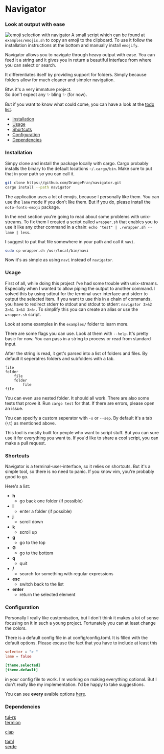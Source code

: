 # Navigator
### Look at output with ease

![emoji selection with navigator](preview/emojis.gif)
A small script which can be found at `examples/emojis.sh` to copy an emoji to the clipboard.
To use it follow the installation instructions at the bottom and manually install `emojify`.

Navigator allows you to navigate through heavy output with ease.
You can feed it a string and it gives you in return a beautiful interface from where you can select or search.

It differentiates itself by providing support for folders.
Simply because folders allow for much cleaner and simpler navigation.

Btw. it's a very immature project.<br>
So don't expect any ✨ bling ✨ (for now).

But if you want to know what could come, you can have a look at the [todo list](TODO.md).

- [Installation](#installation)
- [Usage](#usage)
- [Shortcuts](#shortcuts)
- [Configuration](#configuration)
- [Dependencies](#dependencies)

### Installation

Simpy clone and install the package locally with cargo.
Cargo probably installs the binary to the default locations `~/.cargo/bin`.
Make sure to put that in your path so you can call it.

``` bash
git clone https://github.com/OrangeFran/navigator.git
cargo install --path navigator
```

The application uses a lot of emojis, because I personally like them.
You can use the `lame` mode if you don't like them.
But if you do, please install the `noto-fonts-emoji` package.

In the next section you're going to read about some problems with unix-streams.
To fix them I created a script called `wrapper.sh` that enables you to use it like any other command in a chain:
`echo "test" | ./wrapper.sh --lame | less`.

I suggest to put that file somewhere in your path and call it `navi`.

``` bash
sudo cp wrapper.sh /usr/local/bin/navi
```

Now it's as simple as using `navi` instead of `navigator`.

### Usage

First of all, while doing this project I've had some trouble with unix-streams.
Especially when I wanted to allow piping the output to another command.
I solved this by using sdtout for the terminal user interface and stderr to output the selected item.
If you want to use this in a chain of commands, you have to redirect stderr to stdout and stdout to stderr:
`navigator 3>&2 2>&1 1>&3 3>&-`.
To simplify this you can create an alias or use the `wrapper.sh` script.

Look at some examples in the `examples/` folder to learn more.

There are some flags you can use. Look at them with `--help`.
It's pretty basic for now. You can pass in a string to process or read from standard input.

After the string is read, it get's parsed into a list of folders and files.
By default it seperatres folders and subfolders with a tab.

```
file
folder
    file
    folder
        file
file
```

You can even use nested folder. It should all work.
There are also some tests that prove it. Run `cargo test` for that.
If there are errors, please open an issue.

You can specify a custom seperator with `-s` or `--sep`.
By default it's a tab (`\t`) as mentioned above.

This tool is mostly built for people who want to script stuff.
But you can sure use it for everything you want to.
If you'd like to share a cool script, you can make a pull request.

### Shortcuts

Navigator is a terminal-user-interface, so it relies on shortcuts.
But it's a simple tool, so there is no need to panic. If you know vim, you're probably good to go.

Here's a list:

* **h**
    * go back one folder (if possible)
* **l**
    * enter a folder (if possible)
* **j**
    * scroll down
* **k**
    * scroll up
* **g**
    * go to the top
* **G**
    * go to the bottom
* **q**     
    * quit
* **/**     
    * search for something with regular expressions
* **esc**   
    * switch back to the list
* **enter** 
    * return the selected element

### Configuration

Personally I really like customisation, but I don't think it makes a lot of sense 
focusing on it in such a young project. Fortunately you can at least change the colors.

There is a default config file in at config/config.toml.
It is filled with the default options. 
Please excuse the fact that you have to include at least this

``` toml
selector = "> "
lame = false

[theme.selected]
[theme.default]
```

in your config file to work. I'm working on making everything optional.
But I don't really like my implementation. I'd be happy to take suggestions.

You can see **every** avaible options
[here](https://github.com/OrangeFran/navigator/tree/master/config/config.toml).

### Dependencies

[tui-rs](https://github.com/fdehau/tui-rs)<br>
[termion](https://github.com/redox-os/termion.git)

[clap](https://github.com/clap-rs/clap)

[toml](https://github.com/alexcrichton/toml-rs)<br>
[serde](https://github.com/serde-rs/serde)
